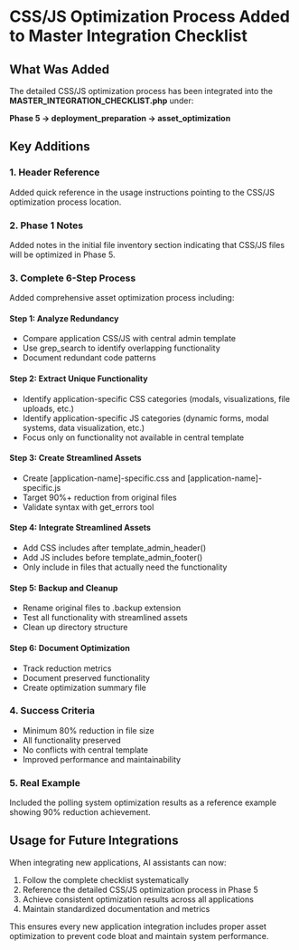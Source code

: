 # CSS/JS Optimization Process Added to Master Integration Checklist

## What Was Added

The detailed CSS/JS optimization process has been integrated into the **MASTER_INTEGRATION_CHECKLIST.php** under:

**Phase 5 → deployment_preparation → asset_optimization**

## Key Additions

### 1. Header Reference
Added quick reference in the usage instructions pointing to the CSS/JS optimization process location.

### 2. Phase 1 Notes
Added notes in the initial file inventory section indicating that CSS/JS files will be optimized in Phase 5.

### 3. Complete 6-Step Process
Added comprehensive asset optimization process including:

#### Step 1: Analyze Redundancy
- Compare application CSS/JS with central admin template
- Use grep_search to identify overlapping functionality
- Document redundant code patterns

#### Step 2: Extract Unique Functionality  
- Identify application-specific CSS categories (modals, visualizations, file uploads, etc.)
- Identify application-specific JS categories (dynamic forms, modal systems, data visualization, etc.)
- Focus only on functionality not available in central template

#### Step 3: Create Streamlined Assets
- Create [application-name]-specific.css and [application-name]-specific.js
- Target 90%+ reduction from original files
- Validate syntax with get_errors tool

#### Step 4: Integrate Streamlined Assets
- Add CSS includes after template_admin_header()
- Add JS includes before template_admin_footer()
- Only include in files that actually need the functionality

#### Step 5: Backup and Cleanup
- Rename original files to .backup extension
- Test all functionality with streamlined assets
- Clean up directory structure

#### Step 6: Document Optimization
- Track reduction metrics
- Document preserved functionality
- Create optimization summary file

### 4. Success Criteria
- Minimum 80% reduction in file size
- All functionality preserved
- No conflicts with central template
- Improved performance and maintainability

### 5. Real Example
Included the polling system optimization results as a reference example showing 90% reduction achievement.

## Usage for Future Integrations

When integrating new applications, AI assistants can now:

1. Follow the complete checklist systematically
2. Reference the detailed CSS/JS optimization process in Phase 5
3. Achieve consistent optimization results across all applications
4. Maintain standardized documentation and metrics

This ensures every new application integration includes proper asset optimization to prevent code bloat and maintain system performance.
